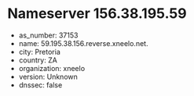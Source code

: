 # Nameserver 156.38.195.59

* as_number: 37153
* name: 59.195.38.156.reverse.xneelo.net.
* city: Pretoria
* country: ZA
* organization: xneelo
* version: Unknown
* dnssec: false
